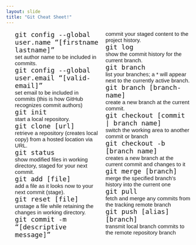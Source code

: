 ```yaml
---
layout: slide
title: "Git Cheat Sheet!"
---
```

<style>
    ul {
        columns: 2 !important;
        list-style: none !important;
    }
    ul li {
        font-size: 18px !important;
    }
    p {
        font-family: Arial, Helvetica, sans-serif !important;
        font-size: 18px !important;
        margin: 0 !important;
    }
    .cmd {
        font-family: monospace !important;
    }
    .desc {
        font-size: 15px !important;
    }
</style>
<ul>
    <li>
        <p class="cmd">git config --global user.name “[firstname lastname]”</p>
        <p class="desc">set author name to be included in commits.</p>
    </li>
    <li>
        <p class="cmd">git config --global user.email “[valid-email]”</p>
        <p class="desc">set email to be included in commits (this is how GitHub recognizes commit authors)</p>
    </li>
    <li>
        <p class="cmd">git init</p>
        <p class="desc">start a local repository.</p>
    </li>
    <li>
        <p class="cmd">git clone [url]</p>
        <p class="desc">retrieve a repository (creates local copy) from a hosted location via URL.</p>
    </li>
    <li>
        <p class="cmd">git status</p>
        <p class="desc">show modified files in working directory, staged for your next commit.</p>
    </li>
    <li>
        <p class="cmd">git add [file]</p>
        <p class="desc">add a file as it looks now to your next commit (stage).</p>
    </li>
    <li>
        <p class="cmd">git reset [file]</p>
        <p class="desc">unstage a file while retaining the changes in working directory.</p>
    </li>
    <li>
        <p class="cmd">git commit -m “[descriptive message]”</p>
        <p class="desc">commit your staged content to the project history.</p>
    </li>
    <li>
        <p class="cmd">git log</p>
        <p class="desc">show the commit history for the current branch.</p>
    </li>
    <li>
        <p class="cmd">git branch</p>
        <p class="desc">list your branches; a * will appear next to the currently active branch.</p>
    </li>
    <li>
        <p class="cmd">git branch [branch-name]</p>
        <p class="desc">create a new branch at the current commit.</p>
    </li>
    <li>
        <p class="cmd">git checkout [commit | branch name]</p>
        <p class="desc">switch the working area to another commit or branch</p>
    </li>
    <li>
        <p class="cmd">git checkout -b [branch name]</p>
        <p class="desc">creates a new branch at the current commit and changes to it</p>
    </li>
    <li>
        <p class="cmd">git merge [branch]</p>
        <p class="desc">merge the specified branch’s history into the current one</p>
    </li>
    <li>
        <p class="cmd">git pull</p>
        <p class="desc">fetch and merge any commits from the tracking remote branch</p>
    </li>
    <li>
        <p class="cmd">git push [alias] [branch]</p>
        <p class="desc">transmit local branch commits to the remote repository branch</p>
    </li>
</ul>